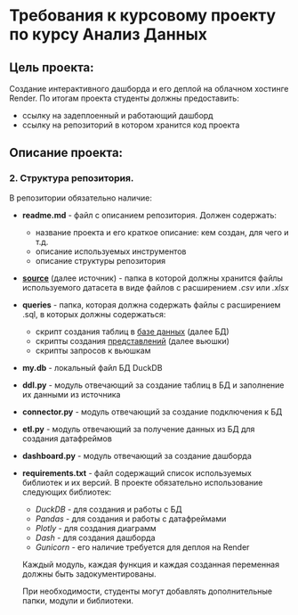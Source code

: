 # Требования к курсовому проекту по курсу Анализ Данных

## Цель проекта: 
Создание интерактивного дашборда и его деплой на облачном хостинге Render. По итогам проекта студенты должны предоставить:
* ссылку на задеплоенный и работающий дашборд
* ссылку на репозиторий в котором хранится код проекта

## Описание проекта:
### 2. Структура репозитория.
В репозитории обязательно наличие:
* **readme.md** - файл с описанием репозитория. Должен содержать:
    * название проекта и его краткое описание: кем создан, для чего и т.д.
    * описание используемых инструментов
    * описание структуры репозитория
* <u>**source**</u> (далее источник) - папка в которой должны хранится файлы используемого датасета в виде файлов с расширением *.csv* или *.xlsx*
* **queries** - папка, которая должна содержать файлы с расширением .sql, в которых должны содержаться:
    * скрипт создания таблиц в <u>базе данных</u> (далее БД)
    * скрипты создания <u>представлений</u> (далее вьюшки)
    * скрипты запросов к вьюшкам
* **my.db** - локальный файл БД DuckDB
* **ddl.py** - модуль отвечающий за создание таблиц в БД и заполнение их данными из источника
* **connector.py** - модуль отвечающий за создание подключения к БД
* **etl.py** - модуль отвечающий за получение данных из БД для создания датафреймов
* **dashboard.py** - модуль отвечающий за создание дашборда
* **requirements.txt** - файл содержащий список используемых библиотек и их версий. В проекте обязательно использование следующих библиотек:
    * *DuckDB* - для создания и работы с БД
    * *Pandas* - для создания и работы с датафреймами
    * *Plotly* - для создания диаграмм
    * *Dash* - для создания дашборда
    * *Gunicorn* - его наличие требуется для деплоя на Render

    Каждый модуль, каждая функция и каждая созданная переменная должны быть задокументированы.

    При необходимости, студенты могут добавлять дополнительные папки, модули и библиотеки.